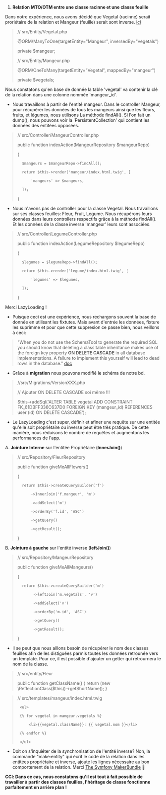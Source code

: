 1. **Relation MTO/OTM entre une classe racinne et une classe feuille**

Dans notre expérience, nous avons décidé que Vegetal (racinne) serait proriétaire de la relation et Mangeur (feuille) serait sont inverse. [ici](https://github.com/VirginieGodfrin/Garden-party/commit/1173c978f4509ec245774f41532c933de6abcdac)

> // src/Entity/Vegetal.php
> 
>  @ORM\ManyToOne(targetEntity="Mangeur", inversedBy="vegetals")
>    
>  private $mangeur;
>    
> // src/Entity/Mangeur.php 
> 
>  @ORM\OneToMany(targetEntity="Vegetal", mappedBy="mangeur")
>   
>  private $vegetals;

Nous constatons qu'en base de donnée la table 'vegetal' va contenir la clé de la relation dans une colonne nommée 'mangeur_id'.
- Nous travaillons à partir de l'entité mangeur. 
Dans le controller Mangeur, pour récupérer les données de tous les mangeurs ainsi que les fleurs, fruits, et légumes, nous utilisons La méthode findAll().
Si l'on fait un dump(), nous pouvons voir la 'PersistentCollection' qui contient les données des entitées opposées.

>   // src/Controller/MangeurController.php
>   
>   public function indexAction(MangeurRepository $mangeurRepo)
>   
>   {
>       
>       $mangeurs = $mangeurRepo->findAll();
>       
>       return $this->render('mangeur/index.html.twig', [
>       
>           'mangeurs' => $mangeurs,
>           
>       ]);
>       
>   }

- Nous n'avons pas de controller pour la classe Vegetal. Nous travaillons sur ses classes feuilles: Fleur, Fruit, Legume.
Nous récupérons leurs données dans leurs controllers respectifs grâce à la méthode findAll(). Et les données de la classe inverse 'mangeur' leurs sont associées.

>   // src/Controller/LegumeController.php
>   
>   public function indexAction(LegumeRepository $legumeRepo)
>   
>   {    
>       
>       $legumes = $legumeRepo->findAll();
>       
>       return $this->render('legume/index.html.twig', [
>       
>           'legumes' => $legumes,
>           
>       ]);
>       
>   }

Merci LazyLoading !

- Puisque ceci est une expérience, nous rechargons souvent la base de donnée en utilisant les fixtutes. Mais avant d'entrée les données, fixture les suprimme et pour que cette suppresion ce passe bien, nous veillons à ceci:

> "When you do not use the SchemaTool to generate the required SQL you should
> know that deleting a class table inheritance makes use of the foreign key
> property **ON DELETE CASCADE** in all database implementations. A failure to
> implement this yourself will lead to dead rows in the database." [doc](https://www.doctrine-project.org/projects/doctrine-orm/en/2.6/reference/inheritance-mapping.html#class-table-inheritance)

- Grâce à **migration** nous pouvons modifié le schéma de notre bd.
>   //src/Migrations/VersionXXX.php
>   
>   // Ajouter ON DELETE CASCADE soi même !!!
>   
>   $this->addSql('ALTER TABLE vegetal ADD CONSTRAINT FK_61DBFF336C637D0 FOREIGN KEY (mangeur_id) REFERENCES user (id) ON DELETE CASCADE');

- Le LazyLoading c'est super, définir et afiner une requête sur une entitée qu'elle soit propriétaire ou inverse peut être très pratique. De cette manière, nous réduisons le nombre de requêtes et augmentons les performances de l'app.

A. **Jointure Interne** sur l'entitée Propriétaire (**InnerJoin()**)

>   // src/Repository/FleurRepository
>   
>   public function giveMeAllFlowers()
>
>   {
>   
>       return $this->createQueryBuilder('f')
>       
>           ->InnerJoin('f.mangeur', 'm')
>           
>           ->addSelect('m')
>           
>           ->orderBy('f.id', 'ASC')
>           
>           ->getQuery()
>           
>           ->getResult();
>           
>   }

B. **Jointure à gauche** sur l'entité inverse (**leftJoin()**)

>   // src/Repository/MangeurRepository
>   
>   public function giveMeAllMangeurs()
>
>    {
>    
>       return $this->createQueryBuilder('m')
>       
>            ->leftJoin('m.vegetals', 'v')
>            
>            ->addSelect('v')
>            
>            ->orderBy('m.id', 'ASC')
>            
>            ->getQuery()
>            
>            ->getResult();
>            
>    }

- Il se peut que nous aillons besoin de récupérer le nom des classes feuilles afin de les distiguées parmis toutes les données retrounée vers un template. Pour ce, il est possible d'ajouter un getter qui retrournera le nom de la classe.

>   // src/entity/Fleur
>   
>   public function getClassName()
>   {
>       return (new \ReflectionClass($this))->getShortName();
>   } 

>   // src/templates/mangeur/index.html.twig
>   <p>
>   
>      <ul>
>      
>      {% for vegetal in mangeur.vegetals %}
>      
>          <li>{{vegetal.className}}: {{ vegetal.nom }}</li>
>          
>      {% endfor %}
>      
>      </ul>
>      
>   </p>

- Doit on s'inquiéter de la synchronisation de l'entité inverse? Non, la commande "make:entity" qui écrit le code de la relation dans les entitées propriétaire et inverse, ajoute les lignes nécessaire au bon comportement de la relation. Merci [The Symfony MakerBundle](https://symfony.com/doc/current/bundles/SymfonyMakerBundle/index.html) :rocket:

**CCl: Dans ce cas, nous constatons qu'il est tout à fait possible de travailler à partir des classes feuilles, l'héritage de classe fonctionne parfaitement en arrière plan !**


